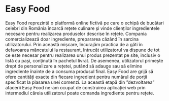 # Easy Food

Easy Food reprezintă o platformă online fictivă pe care o echipă de bucătari celebri din România încarcă rețete culinare și vinde clienților ingredientele necesare pentru realizarea produselor descrise în rețete. Compania comercializează doar ingrediente, prepararea căzând în sarcina utilizatorului. Prin această mișcare, încurajăm practica de a găti în defavoarea mâncatului la restaurant, întrucât utilizatorul va dispune de tot ce este necesar pentru realizarea unui produs prezentat pe site, inclusiv o listă cu pași, conținută în pachetul livrat. De asemenea, utilizatorul primește drept de personalizare a rețetei, putând să adauge sau să elimine ingrediente înainte de a consuma produsul final. Easy Food are grijă să ofere cantități exacte din fiecare ingredient pentru numărul de porții specificat la plasarea unei comenzi.
La această etapă din ”dezvoltarea” afacerii Easy Food ne-am ocupat de construirea aplicației web prin intermediul căreia utilizatorul poate comanda ingrediente pentru rețete.
